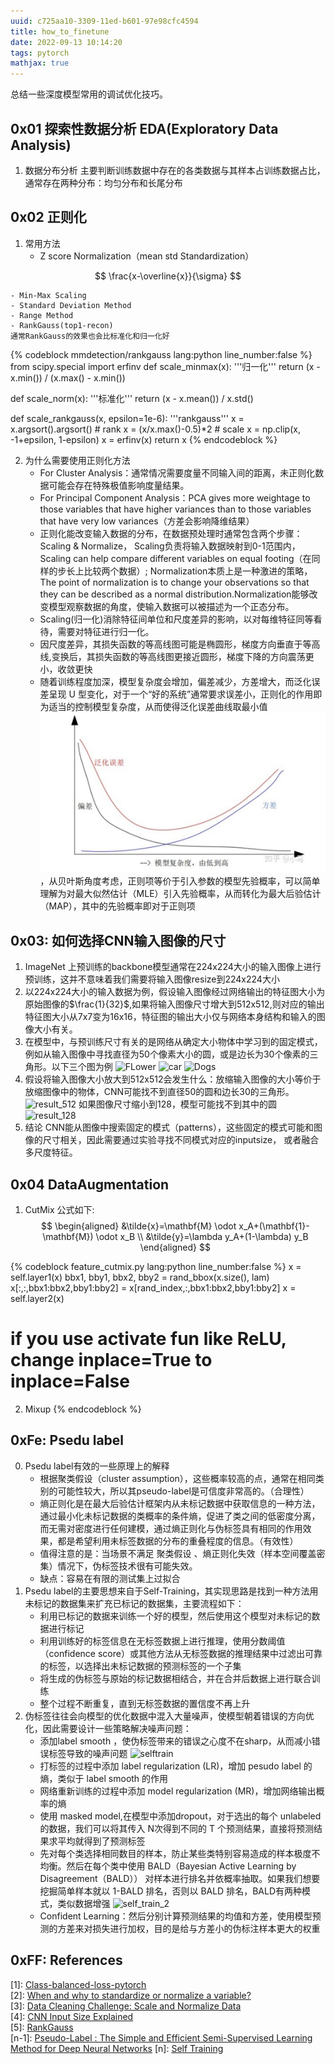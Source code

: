 ```yaml
---
uuid: c725aa10-3309-11ed-b601-97e98cfc4594
title: how_to_finetune
date: 2022-09-13 10:14:20
tags: pytorch
mathjax: true
---
```

总结一些深度模型常用的调试优化技巧。

## 0x01 探索性数据分析 EDA(Exploratory Data Analysis)
1. 数据分布分析
主要判断训练数据中存在的各类数据与其样本占训练数据占比，通常存在两种分布：均匀分布和长尾分布
## 0x02 正则化
1. 常用方法
    - Z score Normalization（mean std Standardization）

$$
    \frac{x-\overline{x}}{\sigma}
$$

    - Min-Max Scaling
    - Standard Deviation Method
    - Range Method
    - RankGauss(top1-recon)
    通常RankGauss的效果也会比标准化和归一化好
{% codeblock mmdetection/rankgauss lang:python line_number:false %}
from scipy.special import erfinv
def scale_minmax(x):
    '''归一化'''
    return (x - x.min()) / (x.max() - x.min())

def scale_norm(x):
    '''标准化'''
    return (x - x.mean()) / x.std()

def scale_rankgauss(x, epsilon=1e-6):
    '''rankgauss'''
    x = x.argsort().argsort() # rank
    x = (x/x.max()-0.5)*2 # scale
    x = np.clip(x, -1+epsilon, 1-epsilon)
    x = erfinv(x)
    return x
{% endcodeblock %}

2. 为什么需要使用正则化方法
    - For Cluster Analysis：通常情况需要度量不同输入间的距离，未正则化数据可能会存在特殊极值影响度量结果。
    - For Principal Component Analysis：PCA gives more weightage to those variables that have higher variances than to those variables that have very low variances（方差会影响降维结果）
    - 正则化能改变输入数据的分布，在数据预处理时通常包含两个步骤：Scaling & Normalize， Scaling负责将输入数据映射到0-1范围内，Scaling can help compare different variables on equal footing（在同样的步长上比较两个数据）; Normalization本质上是一种激进的策略，The point of normalization is to change your observations so that they can be described as a normal distribution.Normalization能够改变模型观察数据的角度，使输入数据可以被描述为一个正态分布。
    - Scaling(归一化)消除特征间单位和尺度差异的影响，以对每维特征同等看待，需要对特征进行归一化。
    - 因尺度差异，其损失函数的等高线图可能是椭圆形，梯度方向垂直于等高线,变换后，其损失函数的等高线图更接近圆形，梯度下降的方向震荡更小，收敛更快
    - 随着训练程度加深，模型复杂度会增加，偏差减少，方差增大，而泛化误差呈现 U 型变化，对于一个“好的系统”通常要求误差小，正则化的作用即为适当的控制模型复杂度，从而使得泛化误差曲线取最小值![如图](./how-to-finetune/normlize.png)，从贝叶斯角度考虑，正则项等价于引入参数的模型先验概率，可以简单理解为对最大似然估计（MLE）引入先验概率，从而转化为最大后验估计（MAP），其中的先验概率即对于正则项
## 0x03: 如何选择CNN输入图像的尺寸
1. ImageNet 上预训练的backbone模型通常在224x224大小的输入图像上进行预训练，这并不意味着我们需要将输入图像resize到224x224大小
2. 以224x224大小的输入数据为例，假设输入图像经过网络输出的特征图大小为原始图像的$\frac{1}{32}$,如果将输入图像尺寸增大到512x512,则对应的输出特征图大小从7x7变为16x16，特征图的输出大小仅与网络本身结构和输入的图像大小有关。
3. 在模型中，与预训练尺寸有关的是网络从确定大小物体中学习到的固定模式，例如从输入图像中寻找直径为50个像素大小的圆，或是边长为30个像素的三角形。以下三个图为例
![FLower](FLower.png)
![car](car.png)
![Dogs](dogs.png)
4. 假设将输入图像大小放大到512x512会发生什么：放缩输入图像的大小等价于放缩图像中的物体，CNN可能找不到直径50的圆和边长30的三角形。
![result_512](result_512.jpg)
如果图像尺寸缩小到128，模型可能找不到其中的圆
![result_128](result_128.jpg)
5. 结论
CNN能从图像中搜索固定的模式（patterns），这些固定的模式可能和图像的尺寸相关，因此需要通过实验寻找不同模式对应的inputsize， 或者融合多尺度特征。
## 0x04 DataAugmentation
1. CutMix
公式如下:
$$
    \begin{aligned}
    &\tilde{x}=\mathbf{M} \odot x_A+(\mathbf{1}-\mathbf{M}) \odot x_B \\
    &\tilde{y}=\lambda y_A+(1-\lambda) y_B
    \end{aligned}
$$

{% codeblock feature_cutmix.py lang:python line_number:false %}
x = self.layer1(x)
bbx1, bby1, bbx2, bby2 = rand_bbox(x.size(), lam)
x[:,:,bbx1:bbx2,bby1:bby2] = x[rand_index,:,bbx1:bbx2,bby1:bby2]
x = self.layer2(x)
# if you use activate fun like ReLU, change inplace=True to inplace=False
2. Mixup
{% endcodeblock %}

## 0xFe: Psedu label
0. Psedu label有效的一些原理上的解释
    - 根据聚类假设（cluster assumption），这些概率较高的点，通常在相同类别的可能性较大，所以其pseudo-label是可信度非常高的。（合理性）
    - 熵正则化是在最大后验估计框架内从未标记数据中获取信息的一种方法，通过最小化未标记数据的类概率的条件熵，促进了类之间的低密度分离，而无需对密度进行任何建模，通过熵正则化与伪标签具有相同的作用效果，都是希望利用未标签数据的分布的重叠程度的信息。（有效性）
    - 值得注意的是：当场景不满足 聚类假设 、熵正则化失效（样本空间覆盖密集）情况下，伪标签技术很有可能失效。
    - 缺点：容易在有限的测试集上过拟合
1. Psedu label的主要思想来自于Self-Training，其实现思路是找到一种方法用未标记的数据集来扩充已标记的数据集，主要流程如下：
    - 利用已标记的数据来训练一个好的模型，然后使用这个模型对未标记的数据进行标记
    - 利用训练好的标签信息在无标签数据上进行推理，使用分数阈值（confidence score）或其他方法从无标签数据的推理结果中过滤出可靠的标签，以选择出未标记数据的预测标签的一个子集
    - 将生成的伪标签与原始的标记数据相结合，并在合并后数据上进行联合训练
    - 整个过程不断重复，直到无标签数据的置信度不再上升
2. 伪标签往往会向模型的优化数据中混入大量噪声，使模型朝着错误的方向优化，因此需要设计一些策略解决噪声问题：
    - 添加label smooth ，使伪标签带来的错误之心度不在sharp，从而减小错误标签导致的噪声问题
    ![selftrain](self_train_1.png)
    - 打标签的过程中添加 label regularization (LR)，增加 pesudo label 的熵，类似于 label smooth 的作用
    - 网络重新训练的过程中添加 model regularization (MR)，增加网络输出概率的熵
    - 使用 masked model,在模型中添加dropout，对于选出的每个 unlabeled 的数据，我们可以将其传入 N次得到不同的 T 个预测结果，直接将预测结果求平均就得到了预测标签
    - 先对每个类选择相同数目的样本，防止某些类特别容易造成的样本极度不均衡。然后在每个类中使用 BALD（Bayesian Active Learning by Disagreement（BALD）） 对样本进行排名并依概率抽取。如果我们想要挖掘简单样本就以 1-BALD 排名，否则以 BALD 排名，BALD有两种模式，类似数据增强
    ![self_train_2](self_train_2.png)
    - Confident Learning：然后分别计算预测结果的均值和方差，使用模型预测的方差来对损失进行加权，目的是给与方差小的伪标注样本更大的权重

## 0xFF: References

\[1]: [Class-balanced-loss-pytorch](https://github.com/vandit15/Class-balanced-loss-pytorch)  
[2]: [When and why to standardize or normalize a variable?](https://www.kaggle.com/discussions/questions-and-answers/59305)  
[3]: [Data Cleaning Challenge: Scale and Normalize Data](https://www.kaggle.com/code/rtatman/data-cleaning-challenge-scale-and-normalize-data/notebook)  
[4]: [CNN Input Size Explained](https://www.kaggle.com/competitions/siim-isic-melanoma-classification/discussion/160147)  
\[5]: [RankGauss](https://zhuanlan.zhihu.com/p/330333894)   
\[n-1]: [Pseudo-Label : The Simple and Efficient Semi-Supervised Learning Method for Deep Neural Networks](https://scholar.google.com/scholar_url?url=https://www.kaggle.com/blobs/download/forum-message-attachment-files/746/pseudo_label_final.pdf&hl=zh-CN&sa=T&oi=gsb-gga&ct=res&cd=0&d=16547318329102522555&ei=8GAoY57_CLaQ6rQP-NO84AU&scisig=AAGBfm00HNXM--PNcdJRi04oq0tThe466g)
\[n]: [Self Training](https://helicqin.github.io/2021/03/18/Self-Training%E7%BB%BC%E8%BF%B0/)

